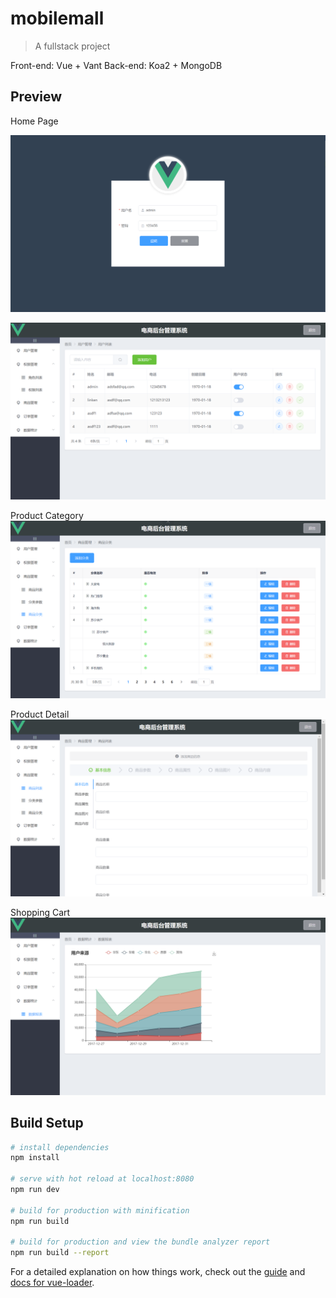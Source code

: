 # mobilemall

> A fullstack project

Front-end: Vue + Vant
Back-end: Koa2 + MongoDB

## Preview
Home Page

![image](https://github.com/Aibono1/mall-manager/raw/main/pics/pic0.PNG)

![image](https://github.com/Aibono1/mall-manager/raw/main/pics/pic1.PNG)

Product Category
![image](https://github.com/Aibono1/mall-manager/raw/main/pics/pic2.PNG)

Product Detail
![image](https://github.com/Aibono1/mall-manager/raw/main/pics/pic3.PNG)

Shopping Cart
![image](https://github.com/Aibono1/mall-manager/raw/main/pics/pic4.PNG)

## Build Setup

``` bash
# install dependencies
npm install

# serve with hot reload at localhost:8080
npm run dev

# build for production with minification
npm run build

# build for production and view the bundle analyzer report
npm run build --report
```

For a detailed explanation on how things work, check out the [guide](http://vuejs-templates.github.io/webpack/) and [docs for vue-loader](http://vuejs.github.io/vue-loader).
